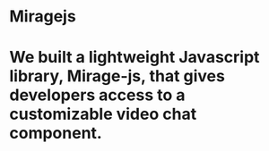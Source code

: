 # Miragejs

# We built a lightweight Javascript library, Mirage-js, that gives developers access to a customizable video chat component.
